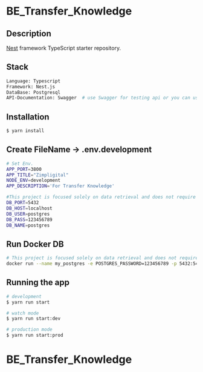 # BE_Transfer_Knowledge

## Description

[Nest](https://github.com/nestjs/nest) framework TypeScript starter repository.

## Stack

```bash
Language: Typescript
Framework: Nest.js 
DataBase: Postgresql
API-Documentation: Swagger  # use Swagger for testing api or you can use postman
``` 

## Installation

```bash
$ yarn install
```

## Create FileName -> .env.development

```bash
# Set Env.
APP_PORT=3800
APP_TITLE="Zimpligital"
NODE_ENV=development
APP_DESCRIPTION='For Transfer Knowledge'

#This project is focused solely on data retrieval and does not require database operations.
DB_PORT=5432
DB_HOST=localhost
DB_USER=postgres
DB_PASS=123456789
DB_NAME=postgres
```

## Run Docker DB

```bash
# This project is focused solely on data retrieval and does not require database operations.
docker run --name my_postgres -e POSTGRES_PASSWORD=123456789 -p 5432:5432 -d postgres

```

## Running the app

```bash
# development
$ yarn run start

# watch mode
$ yarn run start:dev

# production mode
$ yarn run start:prod
```
# BE_Transfer_Knowledge

